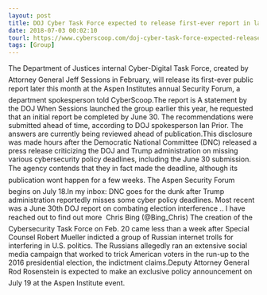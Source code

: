 ```yaml
---
layout: post
title: DOJ Cyber Task Force expected to release first-ever report in late July
date: 2018-07-03 00:02:10
tourl: https://www.cyberscoop.com/doj-cyber-task-force-expected-release-first-ever-report-late-july/?category_news=technology
tags: [Group]
---
```

The Department of Justices internal Cyber-Digital Task Force, created by Attorney General Jeff Sessions in February, will release its first-ever public report later this month at the Aspen Institutes annual Security Forum, a department spokesperson told CyberScoop.The report is A statement by the DOJ When Sessions launched the group earlier this year, he requested that an initial report be completed by June 30. The recommendations were submitted ahead of time, according to DOJ spokesperson Ian Prior. The answers are currently being reviewed ahead of publication.This disclosure was made hours after the Democratic National Committee (DNC) released a press release criticizing the DOJ and Trump administration on missing various cybersecurity policy deadlines, including the June 30 submission. The agency contends that they in fact made the deadline, although its publication wont happen for a few weeks. The Aspen Security Forum begins on July 18.In my inbox: DNC goes for the dunk after Trump administration reportedly misses some cyber policy deadlines. Most recent was a June 30th DOJ report on combating election interference .. I have reached out to find out more  Chris Bing (@Bing_Chris) The creation of the Cybersecurity Task Force on Feb. 20 came less than a week after Special Counsel Robert Mueller indicted a group of Russian internet trolls for interfering in U.S. politics. The Russians allegedly ran an extensive social media campaign that worked to trick American voters in the run-up to the 2016 presidential election, the indictment claims.Deputy Attorney General Rod Rosenstein is expected to make an exclusive policy announcement on July 19 at the Aspen Institute event.
